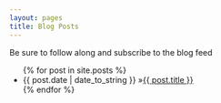 ```yaml
---
layout: pages
title: Blog Posts
---
```


<a title="RSS feed" id="rss" href="/atom.xml" target="blank">
    <i class="fa fa-rss-square"></i>
  </a> Be sure to follow along and subscribe to the blog feed
  
<ul id="blog-posts" class="posts">
	{% for post in site.posts %}
      <li><span>{{ post.date | date_to_string }} &raquo;</span><a href="{{ post.url }}">{{ post.title }}</a></li>
    {% endfor %}
</ul>